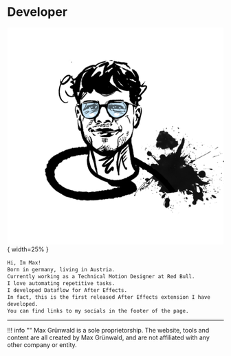 # Developer
![Developer Image](../assets/Portraitillu-BrandTeam-Roscetch-Max.png){ width=25% }  
```
Hi, Im Max!
Born in germany, living in Austria.
Currently working as a Technical Motion Designer at Red Bull.
I love automating repetitive tasks.
I developed Dataflow for After Effects.
In fact, this is the first released After Effects extension I have developed.
You can find links to my socials in the footer of the page.
```
---
!!! info ""
    Max Grünwald is a sole proprietorship. The website, tools and content are all created by Max Grünwald, and are not affiliated with any other company or entity.